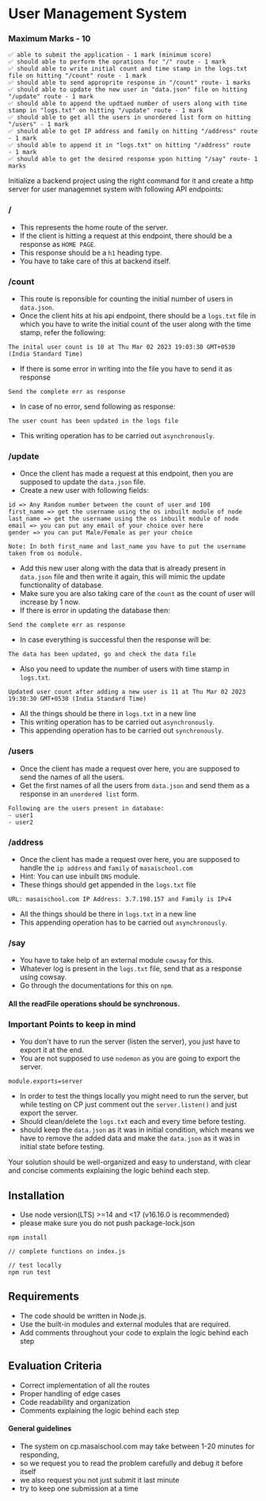 # User Management System

### Maximum Marks - 10
```
✅ able to submit the application - 1 mark (minimum score)
✅ should able to perform the oprations for "/" route - 1 mark
✅ should able to write initial count and time stamp in the logs.txt file on hitting "/count" route - 1 mark
✅ should able to send approprite response in "/count" route- 1 marks
✅ should able to update the new user in "data.json" file on hitting "/update" route - 1 mark
✅ should able to append the updtaed number of users along with time stamp in "logs.txt" on hitting "/update" route - 1 mark
✅ should able to get all the users in unordered list form on hitting "/users" - 1 mark
✅ should able to get IP address and family on hitting "/address" route - 1 mark
✅ should able to append it in "logs.txt" on hitting "/address" route  - 1 mark
✅ should able to get the desired response ypon hitting "/say" route- 1 marks
```

Initialize a backend project using the right command for it and create a http server for user managemnet system with following API endpoints:

### /
- This represents the home route of the server.
- If the client is hitting a request at this endpoint, there should be a response as `HOME PAGE`.
- This response should be a `h1` heading type.
- You have to take care of this at backend itself.

### /count
- This route is reponsible for counting the initial number of users in `data.json`.
- Once the client hits at his api endpoint, there should be a `logs.txt` file in which you have to write the initial count of the user along with the time stamp, refer the following:
```
The inital user count is 10 at Thu Mar 02 2023 19:03:30 GMT+0530 (India Standard Time)
```
- If there is some error in writing into the file you have to send it as response
```
Send the complete err as response
```
- In case of no error, send following as response:
```
The user count has been updated in the logs file
```
- This writing operation has to be carried out `asynchronously`.

### /update
- Once the client has made a request at this endpoint, then you are supposed to update the `data.json` file.
- Create a new user with following fields:
```
id => Any Random number between the count of user and 100
first_name => get the username using the os inbuilt module of node
last_name => get the username using the os inbuilt module of node
email => you can put any email of your choice over here
gender => you can put Male/Female as per your choice

Note: In both first_name and last_name you have to put the username taken from os module.
```
- Add this new user along with the data that is already present in `data.json` file and then write it again, this will mimic the update functionality of database.
- Make sure you are also taking care of the `count` as the count of user will increase by 1 now.
- If there is error in updating the database then:
```
Send the complete err as response
```
- In case everything is successful then the response will be:
```
The data has been updated, go and check the data file
```
- Also you need to update the number of users with time stamp in `logs.txt`.
```
Updated user count after adding a new user is 11 at Thu Mar 02 2023 19:30:30 GMT+0530 (India Standard Time)
```
- All the things should be there in `logs.txt` in a new line
- This writing operation has to be carried out `asynchronously`.
- This appending operation has to be carried out `synchronously`.

### /users
- Once the client has made a request over here, you are supposed to send the names of all the users.
- Get the first names of all the users from `data.json` and send them as a response in an `unordered list` form.
```
Following are the users present in database:
- user1
- user2
```
### /address
- Once the client has made a request over here, you are supposed to handle the `ip address` and `family` of `masaischool.com`
- Hint: You can use inbuilt `DNS` module.
- These things should get appended in the `logs.txt` file
```
URL: masaischool.com IP Address: 3.7.198.157 and Family is IPv4
```
- All the things should be there in `logs.txt` in a new line
- This appending operation has to be carried out `asynchronously`.


### /say
- You have to take help of an external module `cowsay` for this.
- Whatever log is present in the `logs.txt` file, send that as a response using cowsay.
- Go through the documentations for this on `npm`.

#### All the readFile operations should be synchronous.

### Important Points to keep in mind
- You don't have to run the server (listen the server), you just have to export it at the end.
- You are not supposed to use `nodemon` as you are going to export the server.
```
module.exports=server
```
- In order to test the things locally you might need to run the server, but while testing on CP just comment out the `server.listen()` and just export the server.
- Should clean/delete the `logs.txt` each and every time before testing.
- should keep the `data.json` as it was in initial condition, which means we have to remove the added data and make the `data.json` as it was in initial state before testing.

Your solution should be well-organized and easy to understand, with clear and concise comments explaining the logic behind each step.


## Installation

- Use node version(LTS) >=14 and <17 (v16.16.0 is recommended)
- please make sure you do not push package-lock.json

```
npm install

// complete functions on index.js

// test locally
npm run test
```

## Requirements

- The code should be written in Node.js.
- Use the built-in modules and external modules that are required. 
- Add comments throughout your code to explain the logic behind each step

## Evaluation Criteria

- Correct implementation of all the routes
- Proper handling of edge cases
- Code readability and organization
- Comments explaining the logic behind each step

#### General guidelines

- The system on cp.masaischool.com may take between 1-20 minutes for responding,
- so we request you to read the problem carefully and debug it before itself
- we also request you not just submit it last minute
- try to keep one submission at a time
